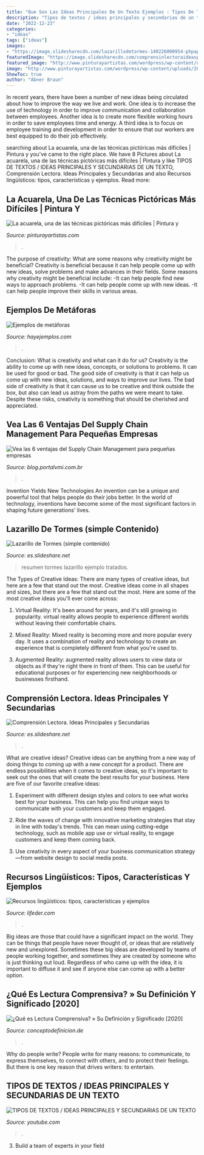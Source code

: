 ```yaml
---
title: "Que Son Las Ideas Principales De Un Texto Ejemplos : Tipos De Textos / Ideas Principales Y Secundarias De Un Texto"
description: "Tipos de textos / ideas principales y secundarias de un texto"
date: "2022-12-23"
categories:
- "ideas"
tags: ["ideas"]
images:
- "https://image.slidesharecdn.com/lazarillodetormes-140226000954-phpapp02/95/lazarillo-de-tormes-simple-contenido-2-638.jpg?cb=1393373597"
featuredImage: "https://image.slidesharecdn.com/comprensinlectoraideasprincipalesysecundarias-140118075200-phpapp02-140203193819-phpapp01/95/comprensin-lectora-ideas-principales-y-secundarias-12-638.jpg?cb=1391456350"
featured_image: "http://www.pinturayartistas.com/wordpress/wp-content/uploads/2008/05/margaritas.jpg"
image: "http://www.pinturayartistas.com/wordpress/wp-content/uploads/2008/05/margaritas.jpg"
ShowToc: true
author: "Abner Braun"
---
```



In recent years, there have been a number of new ideas being circulated about how to improve the way we live and work. One idea is to increase the use of technology in order to improve communication and collaboration between employees. Another idea is to create more flexible working hours in order to save employees time and energy. A third idea is to focus on employee training and development in order to ensure that our workers are best equipped to do their job effectively.

	

		
searching about La acuarela, una de las técnicas pictóricas más difíciles | Pintura y you've came to the right place. We have 8 Pictures about La acuarela, una de las técnicas pictóricas más difíciles | Pintura y like TIPOS DE TEXTOS / IDEAS PRINCIPALES Y SECUNDARIAS DE UN TEXTO, Comprensión Lectora. Ideas Principales y Secundarias and also Recursos lingüísticos: tipos, características y ejemplos. Read more:
		
    
## La Acuarela, Una De Las Técnicas Pictóricas Más Difíciles | Pintura Y

<img loading=lazy src="http://www.pinturayartistas.com/wordpress/wp-content/uploads/2008/05/margaritas.jpg" onerror="this.onerror=null;this.src='https://tse4.mm.bing.net/th?id=OIP.qx8IA-EFu5lILgV-VDWJ9wAAAA&amp;pid=15.1';" alt="La acuarela, una de las técnicas pictóricas más difíciles | Pintura y">

_Source: pinturayartistas.com_

>. 

	

The purpose of creativity: What are some reasons why creativity might be beneficial?
Creativity is beneficial because it can help people come up with new ideas, solve problems and make advances in their fields. Some reasons why creativity might be beneficial include: 
-It can help people find new ways to approach problems. 
-It can help people come up with new ideas. 
-It can help people improve their skills in various areas.

    
## Ejemplos De Metáforas

<img loading=lazy src="https://hayejemplos.com/wp-content/uploads/2018/09/metafora-660x413.jpg" onerror="this.onerror=null;this.src='https://tse4.mm.bing.net/th?id=OIP.YYx8qt6s6gyggPjqlgZSBAHaEo&amp;pid=15.1';" alt="Ejemplos de metáforas">

_Source: hayejemplos.com_

>. 

	

Conclusion: What is creativity and what can it do for us?
Creativity is the ability to come up with new ideas, concepts, or solutions to problems. It can be used for good or bad. The good side of creativity is that it can help us come up with new ideas, solutions, and ways to improve our lives. The bad side of creativity is that it can cause us to be creative and think outside the box, but also can lead us astray from the paths we were meant to take. Despite these risks, creativity is something that should be cherished and appreciated.

    
## Vea Las 6 Ventajas Del Supply Chain Management Para Pequeñas Empresas

<img loading=lazy src="http://blog.portalvmi.com.br/wp-content/uploads/2020/03/original-aec60fe30f0415e832ee0aafc366fab5-1110x508.jpeg" onerror="this.onerror=null;this.src='https://tse1.mm.bing.net/th?id=OIP.qPgXTWtbuZ3WB2X-ejEsdwHaDY&amp;pid=15.1';" alt="Vea las 6 ventajas del Supply Chain Management para pequeñas empresas">

_Source: blog.portalvmi.com.br_

>. 

	

Invention Yields New Technologies
An invention can be a unique and powerful tool that helps people do their jobs better. In the world of technology, inventions have become some of the most significant factors in shaping future generations' lives.

    
## Lazarillo De Tormes (simple Contenido)

<img loading=lazy src="https://image.slidesharecdn.com/lazarillodetormes-140226000954-phpapp02/95/lazarillo-de-tormes-simple-contenido-2-638.jpg?cb=1393373597" onerror="this.onerror=null;this.src='https://tse3.mm.bing.net/th?id=OIP.mY8m3T2p_Wn3yfCwb4nztwHaFj&amp;pid=15.1';" alt="Lazarillo de Tormes (simple contenido)">

_Source: es.slideshare.net_

>resumen tormes lazarillo ejemplo tratados. 

	

The Types of Creative Ideas: There are many types of creative ideas, but here are a few that stand out the most.
Creative ideas come in all shapes and sizes, but there are a few that stand out the most. Here are some of the most creative ideas you'll ever come across:
1. Virtual Reality: It's been around for years, and it's still growing in popularity. virtual reality allows people to experience different worlds without leaving their comfortable chairs.

2. Mixed Reality: Mixed reality is becoming more and more popular every day. It uses a combination of reality and technology to create an experience that is completely different from what you're used to.

3. Augmented Reality: augmented reality allows users to view data or objects as if they're right there in front of them. This can be useful for educational purposes or for experiencing new neighborhoods or businesses firsthand.


    
## Comprensión Lectora. Ideas Principales Y Secundarias

<img loading=lazy src="https://image.slidesharecdn.com/comprensinlectoraideasprincipalesysecundarias-140118075200-phpapp02-140203193819-phpapp01/95/comprensin-lectora-ideas-principales-y-secundarias-12-638.jpg?cb=1391456350" onerror="this.onerror=null;this.src='https://tse3.mm.bing.net/th?id=OIP.QA3qBRubavx0EYcI29JMBgHaFj&amp;pid=15.1';" alt="Comprensión Lectora. Ideas Principales y Secundarias">

_Source: es.slideshare.net_

>. 

	

What are creative ideas?
Creative ideas can be anything from a new way of doing things to coming up with a new concept for a product. There are endless possibilities when it comes to creative ideas, so it's important to seek out the ones that will create the best results for your business. Here are five of our favorite creative ideas: 
1. Experiment with different design styles and colors to see what works best for your business. This can help you find unique ways to communicate with your customers and keep them engaged.

2. Ride the waves of change with innovative marketing strategies that stay in line with today's trends. This can mean using cutting-edge technology, such as mobile app use or virtual reality, to engage customers and keep them coming back. 

3. Use creativity in every aspect of your business communication strategy—from website design to social media posts.

    
## Recursos Lingüísticos: Tipos, Características Y Ejemplos

<img loading=lazy src="https://www.lifeder.com/wp-content/uploads/2020/08/recurso-linguistico-cohesivo-conectores-696x544.jpg" onerror="this.onerror=null;this.src='https://tse1.mm.bing.net/th?id=OIP.mkT1VUQNnWLRZ38LgzZ0-wHaFy&amp;pid=15.1';" alt="Recursos lingüísticos: tipos, características y ejemplos">

_Source: lifeder.com_

>. 

	

Big ideas are those that could have a significant impact on the world. They can be things that people have never thought of, or ideas that are relatively new and unexplored. Sometimes these big ideas are developed by teams of people working together, and sometimes they are created by someone who is just thinking out loud. Regardless of who came up with the idea, it is important to diffuse it and see if anyone else can come up with a better option.

    
## ¿Qué Es Lectura Comprensiva? » Su Definición Y Significado [2020]

<img loading=lazy src="https://conceptodefinicion.de/wp-content/uploads/2018/03/Lectura__Comprensiva.jpg" onerror="this.onerror=null;this.src='https://tse3.mm.bing.net/th?id=OIP.UGW7pbUgsFtmT1hGzHlifAHaEc&amp;pid=15.1';" alt="¿Qué es Lectura Comprensiva? » Su Definición y Significado [2020]">

_Source: conceptodefinicion.de_

>. 

	

Why do people write?
People write for many reasons: to communicate, to express themselves, to connect with others, and to protect their feelings. But there is one key reason that drives writers: to entertain.

    
## TIPOS DE TEXTOS / IDEAS PRINCIPALES Y SECUNDARIAS DE UN TEXTO

<img loading=lazy src="https://i.ytimg.com/vi/1q_kXItnvP4/maxresdefault.jpg" onerror="this.onerror=null;this.src='https://tse4.mm.bing.net/th?id=OIP.XretndbsGEz4IW-nLIt_AQHaEK&amp;pid=15.1';" alt="TIPOS DE TEXTOS / IDEAS PRINCIPALES Y SECUNDARIAS DE UN TEXTO">

_Source: youtube.com_

>. 

	

3. Build a team of experts in your field 

